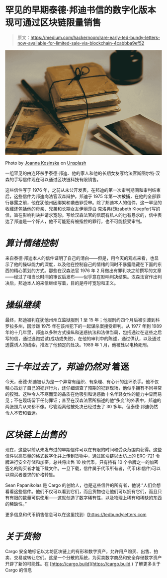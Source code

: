# 罕见的早期泰德·邦迪书信的数字化版本现可通过区块链限量销售

> 原文：<https://medium.com/hackernoon/rare-early-ted-bundy-letters-now-available-for-limited-sale-via-blockchain-4cabbba9ef52>

![](img/293607abd1bb5c5b8eb9744a243b9ed6.png)

Photo by [Joanna Kosinska](https://unsplash.com/@joannakosinska?utm_source=medium&utm_medium=referral) on [Unsplash](https://unsplash.com?utm_source=medium&utm_medium=referral)

一组罕见的由连环杀手泰德·邦迪、他的家人和他的长期女友写给法官斯图尔特·汉森的手写信件现在可以通过区块链科技有限销售。

这些信件写于 1976 年，之前从未公开发表，在邦迪的第一次审判期间和审判结束后，这些信件为邦迪向法官汉森辩护。邦迪于 1975 年第一次被捕，在他的全部罪行暴露之前，他在犹他州因绑架和袭击罪受审。除了邦迪本人的信件，这一罕见的收藏还包括他的母亲、兄弟和长期女友伊丽莎白·克洛弗(Elizabeth Kloepfer)写的信，旨在影响判决并请求宽恕。写给汉森法官的信既有私人的也有恳求的，信中表达了邦迪是一个好人，他不可能犯有被指控的罪行，也不可能接受审判。

# ***算计情绪控制***

来自泰德·邦迪本人的信件证明了自己的清白——但是，用今天的观点来看，也显示了他的操纵能力的深度，以及他在控制自己的情绪的同时不暴露隐藏在下面的东西的精心策划的方式。那些在汉森法官 1976 年 2 月做出有罪判决之前撰写的文章——经过了相当长时间的审议后发布——似乎意在影响判决结果。汉森法官作出判决后，邦迪本人的来信继续写着，目的是呼吁宽恕和正义。

# ***操纵继续***

最终，邦迪被判在犹他州州立监狱服刑 1 至 15 年；他服刑约四个月后被引渡到科罗拉多州，因涉嫌 1975 年在该州犯下的一起谋杀案接受审判。从 1977 年到 1989 年的十几年里，邦迪以多种方式操纵和迷惑执法和法律当局，包括通过在这些之后写的信，通过逃跑尝试(成功或失败)，在他的审判中的陈述，通过供认，以及通过透露诱人的线索，推迟了他预定的处决。1989 年 1 月，他被处以电椅死刑。

# ***三十年过去了，邦迪仍然对*** 着迷

今天，泰德·邦迪被认为是一个异常有组织、有条理、有心计的连环杀手。他不仅精心策划了自己的犯罪行为，还仔细调查了预期的犯罪现场，他似乎拥有不同寻常的狡猾。这种令人不寒而栗的品质在他吸引和诱惑数十名年轻女性的能力中显而易见；不在现场留下任何罪证；甚至在汉森法官所描述的他“多变”的外表中，邦迪的两张照片从来都不像。尽管距离他被处决已经过去了 30 多年，但泰德·邦迪仍然令人不安和着迷。

# ***区块链上出售的***

现在，这些以前从未发布过的早期信件可以在有限的时间和受众范围内获得。这些信件以高质量的格式数字化并上传到货物中，通过区块链以太坊上的 ERC-721 令牌进行安全存储和加密。总共将出售 10 枚代币。只有持有 10 个令牌之一的加密签名的购买者才能下载文件。一旦下载，信件属于代币所有者，代币(和信件)可以以购买者要求的价格转售。

Sean Papanikolas 是 Cargo 的创始人，也是这些信件的所有者，他说:“人们会想看看这些信件。他们不仅可以看到它们，而且货物也让他们可以拥有它们，而且只有有限的数量可供使用——这就创造了数字稀有性，以及物理上稀有和稀缺的东西的稀缺性。”

更多信息和代币销售信息可以在这里找到:【https://tedbundyletters.com 

# ***关于货物***

Cargo 安全地标记以太坊区块链上的有形和数字资产，允许用户购买、出售、拍卖、交易或转让它们。这是一个分散的系统，为买卖数字商品和安全存储数字资产开辟了新的可能性。在 [https://cargo.build](https://cargo.build.) 了解更多关于 Cargo 的信息